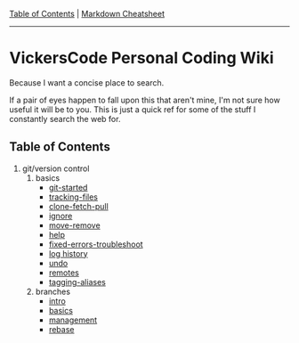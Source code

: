 [Table of Contents](../README.md) | [Markdown Cheatsheet](/Markdown%20Cheatsheet.md)
___
# VickersCode Personal Coding Wiki
Because I want a concise place to search.

If a pair of eyes happen to fall upon this that aren't mine, I'm not sure how useful it will be to you. This is just a quick ref for some of the stuff I constantly search the web for. 
## Table of Contents
1. git/version control
	1. basics
		- [git-started](./git/basics/git-started.md) 
		- [tracking-files](./git/basics/tracking-files.md)
		- [clone-fetch-pull](./git/basics/clone-fetch-pull.md)
		- [ignore](./git/basics/ignore.md)
		- [move-remove](./git/basics/move-remove.md)
		- [help](./git/basics/help.md)
		- [fixed-errors-troubleshoot](./git/basics/fixed-errors-troubleshoot.md)
		- [log history](./git/basics/log-history.md)
		- [undo](./git/basics/undo.md)
		- [remotes](./git/basics/remotes.md)
		- [tagging-aliases](./git/basics/tagging-aliases.md)
	 2. branches
		 - [intro](./git/branches/intro.md)
		 - [basics](./git/branches/basics.md)
		 - [management](./git/branches/management.md)
		 - [rebase](./git/branches/rebase.md)
		 



